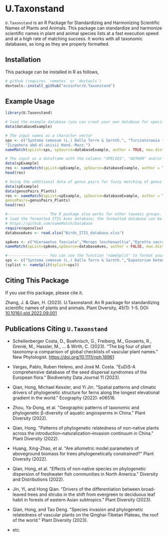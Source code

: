 # U.Taxonstand

`U.Taxonstand` is an R Package for Standardizing and Harmonizing Scientific Names of Plants and Animals. This package can standardize and harmonize scientific names in plant and animal species lists at a fast execution speed and at a high rate of matching success. It works with all taxonomic databases, as long as they are properly formatted. 

## Installation

This package can be installed in R as follows,

```r
# github (requires `remotes` or `devtools`)
devtools::install_github("ecoinfor/U.Taxonstand")
```

## Example Usage

```r
library(U.Taxonstand)

# load the example database (you can creat your own database for specific taxomic groups)
data(databaseExample)

# The input names as a character vector
sps <- c("Syntoma comosum (L.) Dalla Torre & Sarnth.", "Turczaninowia fastigiata (Fisch.) DC.",
"Zizyphora abd-el-asisii Hand.-Mazz.")
nameMatch(spList=sps, spSource=databaseExample, author = TRUE, max.distance= 1)

# The input as a dataframe with the columns "SPECIES", "AUTHOR" and/or "RANK"
data(spExample)
res <- nameMatch(spList=spExample, spSource=databaseExample, author = TRUE, max.distance= 1)
head(res)

# Using the additional data of genus pairs for fuzzy matching of genus names
data(spExample)
data(genusPairs_Plants)
res <- nameMatch(spList=spExample, spSource=databaseExample, author = TRUE, max.distance= 1, 
genusPairs=genusPairs_Plants)
head(res)

#------------------ The R package also works for other taxomic groups. The below is an exmaple for birds
# load the formatted ITIS Aves database; the formatted database can be downloaded here:
# https://github.com/nameMatch/Database
require(openxlsx)
databaseAves <- read.xlsx("Birds_ITIS_database.xlsx")

spAves <- c("Hieraaetus fasciata","Merops leschenaultia","Egretta sacra","Sturnia philippensis","Phoenicurus caeruleocephala","Enicurus maculates","Orthotomus cucullatus","Phalacrocorax carbo")
nameMatch(spList=spAves,spSource=databaseAves, author = FALSE, max.distance= 1)

#------------------ You can use the function "nameSplit" to format your species name list
sps <- c("Syntoma comosum (L.) Dalla Torre & Sarnth.","Eupatorium betoniciforme f. alternifolium Hicken","Turczaninowia fastigiata (Fisch.) DC.","Zizyphora abd-el-asisii Hand.-Mazz.","Baccharis X paulopolitana I.L.Teodoro & W.Hoehne","Accipiter albogularis woodfordi (Sharpe, 1888)")
(splist <- nameSplit(splist=sps))
```

## Citing This Package

If you use this package, please cite it.

Zhang, J. & Qian, H. (2023). U.Taxonstand: An R package for standardizing scientific names of plants and animals. Plant Diversity, 45(1): 1-5. DOI: [10.1016/j.pld.2022.09.001](https://doi.org/10.1016/j.pld.2022.09.001)


## Publications Citing `U.Taxonstand`

- Schellenberger Costa, D., Boehnisch, G., Freiberg, M., Govaerts, R., Grenié, M., Hassler, M., ... & Wirth, C. (2023). "The big four of plant taxonomy–a comparison of global checklists of vascular plant names." New Phytologist. https://doi.org/10.1111/nph.18961

- Vargas, Pablo, Ruben Heleno, and José M. Costa. "EuDiS-A comprehensive database of the seed dispersal syndromes of the European flora." Biodiversity Data Journal 11 (2023).

- Qian, Hong, Michael Kessler, and Yi Jin. "Spatial patterns and climatic drivers of phylogenetic structure for ferns along the longest elevational gradient in the world." Ecography (2022): e06516.

- Zhou, Ya-Dong, et al. "Geographic patterns of taxonomic and phylogenetic β-diversity of aquatic angiosperms in China." Plant Diversity (2022).

- Qian, Hong. "Patterns of phylogenetic relatedness of non-native plants across the introduction–naturalization–invasion continuum in China." Plant Diversity (2022).

- Huang, Xing-Zhao, et al. "Are allometric model parameters of aboveground biomass for trees phylogenetically constrained?" Plant Diversity (2022).

- Qian, Hong, et al. "Effects of non‐native species on phylogenetic dispersion of freshwater fish communities in North America." Diversity and Distributions (2022).

- Jin, Yi, and Hong Qian. "Drivers of the differentiation between broad-leaved trees and shrubs in the shift from evergreen to deciduous leaf habit in forests of eastern Asian subtropics." Plant Diversity (2023).

- Qian, Hong, and Tao Deng. "Species invasion and phylogenetic relatedness of vascular plants on the Qinghai-Tibetan Plateau, the roof of the world." Plant Diversity (2023).

- etc.
